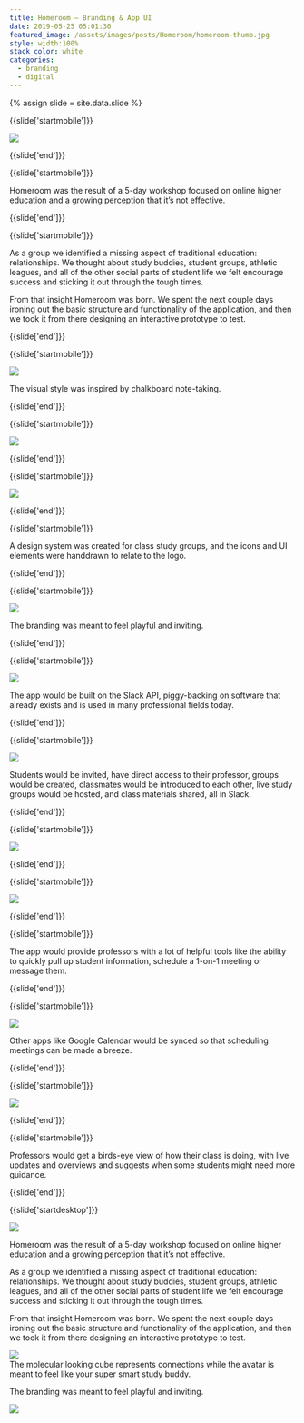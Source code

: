 ```yaml
---
title: Homeroom — Branding & App UI
date: 2019-05-25 05:01:30
featured_image: /assets/images/posts/Homeroom/homeroom-thumb.jpg
style: width:100%
stack_color: white
categories:
  - branding
  - digital
---
```


{% assign slide = site.data.slide %}

{{slide['startmobile']}}

<div><img class='full-height' src='{{ site.url }}/assets/images/posts/Homeroom/homeroom-1-mobile@2x.png' /></div>

{{slide['end']}}

{{slide['startmobile']}}

Homeroom was the result of a 5-day workshop focused on online higher education and a growing perception that it’s not effective.

{{slide['end']}}

{{slide['startmobile']}}

As a group we identified a missing aspect of traditional education: relationships. We thought about study buddies, student groups, athletic leagues, and all of the other social parts of student life we felt encourage success and sticking it out through the tough times.

From that insight Homeroom was born. We spent the next couple days ironing out the basic structure and functionality of the application, and then we took it from there designing an interactive prototype to test.

{{slide['end']}}

{{slide['startmobile']}}

<div><img class='full-height' src='{{ site.url }}/assets/images/posts/Homeroom/homeroom-2-mobile@2x.png' /></div>

<p class='bg'>The visual style was inspired by chalkboard note-taking.</p>

{{slide['end']}}

{{slide['startmobile']}}

<div><img class='full-height' src='{{ site.url }}/assets/images/posts/Homeroom/homeroom-3-mobile@2x.png' /></div>

{{slide['end']}}

{{slide['startmobile']}}

<div><img class='full-height' src='{{ site.url }}/assets/images/posts/Homeroom/homeroom-4-mobile@2x.png' /></div>

{{slide['end']}}

{{slide['startmobile']}}

<p>A design system was created for class study groups, and the icons and UI elements were handdrawn to relate to the logo.</p>

{{slide['end']}}

{{slide['startmobile']}}

<div><img class='full-height' src='{{ site.url }}/assets/images/posts/Homeroom/homeroom-5-mobile@2x.png' /></div>

<p class='bg-dark'>The branding was meant to feel playful and inviting.</p>

{{slide['end']}}

{{slide['startmobile']}}

<div><img class='full-height' src='{{ site.url }}/assets/images/posts/Homeroom/homeroom-6-mobile@2x.png' /></div>

<p class='bg-dark'>The app would be built on the Slack API, piggy-backing on software that already exists and is used in many professional fields today.</p>

{{slide['end']}}

{{slide['startmobile']}}

<div><img class='full-height' src='{{ site.url }}/assets/images/posts/Homeroom/homeroom-7-mobile@2x.png' /></div>

<p class='bg-dark'>Students would be invited, have direct access to their professor, groups would be created, classmates would be introduced to each other, live study groups would be hosted, and class materials shared, all in Slack.</p>

{{slide['end']}}

{{slide['startmobile']}}

<div><img class='full-height' src='{{ site.url }}/assets/images/posts/Homeroom/homeroom-8-mobile@2x.png' /></div>

<p class='bg-dark'></p>

{{slide['end']}}

{{slide['startmobile']}}

<div><img class='full-height' src='{{ site.url }}/assets/images/posts/Homeroom/homeroom-9-mobile@2x.png' /></div>

{{slide['end']}}

{{slide['startmobile']}}

<p>The app would provide professors with a lot of helpful tools like the ability to quickly pull up student information, schedule a 1-on-1 meeting or message them.</p>

{{slide['end']}}

{{slide['startmobile']}}

<div><img class='full-height' src='{{ site.url }}/assets/images/posts/Homeroom/homeroom-10-mobile@2x.png'/></div>

<p class='bg-dark'>Other apps like Google Calendar would be synced so that scheduling meetings can be made a breeze.</p>

{{slide['end']}}

{{slide['startmobile']}}

<div><img class='full-height' src='{{ site.url }}/assets/images/posts/Homeroom/homeroom-11-mobile@2x.png' /></div>

{{slide['end']}}

{{slide['startmobile']}}

<p>Professors would get a birds-eye view of how their class is doing, with live updates and overviews and suggests when some students might need more guidance.</p>

{{slide['end']}}

{{slide['startdesktop']}}

<div><img class='full-width' src='{{ site.url }}/assets/images/posts/Homeroom/homeroom-1@2x.png' /></div>

Homeroom was the result of a 5-day workshop focused on online higher education and a growing perception that it’s not effective.

As a group we identified a missing aspect of traditional education: relationships. We thought about study buddies, student groups, athletic leagues, and all of the other social parts of student life we felt encourage success and sticking it out through the tough times.

From that insight Homeroom was born. We spent the next couple days ironing out the basic structure and functionality of the application, and then we took it from there designing an interactive prototype to test.

<div><img src='{{ site.url }}/assets/images/posts/Homeroom/homeroom-2@2x.png' /></div>

<figcaption>The molecular looking cube represents connections while the avatar is meant to feel like your super smart study buddy.</figcaption>

The branding was meant to feel playful and inviting.

<div class='row'>

<div><img src='{{ site.url }}/assets/images/posts/Homeroom/homeroom-3@2x.png' /></div><!--

--><div><img src='{{ site.url }}/assets/images/posts/Homeroom/homeroom-4@2x.png' /></div>

</div>

<figcaption>A design system was created for class study groups, and the icons and UI elements were handdrawn to relate to the logo.</figcaption>

The app would be built on the Slack API, piggy-backing on software that already exists and is used in many professional fields today.

Students would be invited, have direct access to their professor, groups would be created, classmates would be introduced to each other, live study groups would be hosted, and class materials shared, all in Slack.

<div><img src='{{ site.url }}/assets/images/posts/Homeroom/homeroom-5@2x.png' /></div>

The app would provide professors with a lot of helpful tools like the ability to quickly pull up student information, schedule a 1-on-1 meeting or message them.

<div><img src='{{ site.url }}/assets/images/posts/Homeroom/homeroom-6@2x.png' /></div>

Other apps like Google Calendar would be synced so that scheduling meetings can be made a breeze.

<div><img src='{{ site.url }}/assets/images/posts/Homeroom/homeroom-7@2x.png' /></div>

Professors would get a birds-eye view of how their class is doing, with live updates and overviews and suggests when some students might need more guidance.

<div><img src='{{ site.url }}/assets/images/posts/Homeroom/homeroom-8@2x.png' /></div>

{{slide['end']}}
